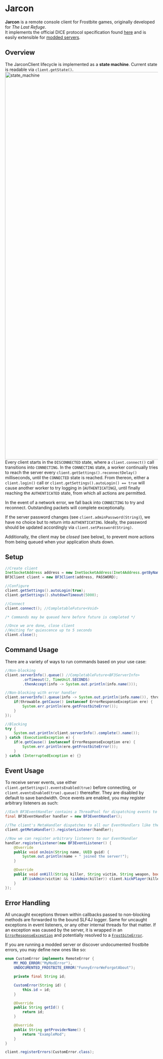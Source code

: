 # Jarcon

**Jarcon** is a remote console client for Frostbite games, originally developed for *The Last Refuge*.<br>It implements the official DICE protocol specification found [here](https://github.com/TheLastRefuge/Jarcon/blob/dev/BF3%20PC%20Server%20Remote%20Administration%20Protocol.pdf) and is easily extensible for [modded servers](https://veniceunleashed.net).

## Overview

The JarconClient lifecycle is implemented as a **state machine**. Current state is readable via `client.getState()`.
<img width="1278" alt="state_machine" src="https://github.com/TheLastRefuge/Jarcon/assets/18089322/194956a3-8aa3-4349-a737-3274347135ef">
Every client starts in the `DISCONNECTED` state, where a `client.connect()` call transitions into `CONNECTING`.
In the `CONNECTING` state, a worker continually tries to reach the server every `client.getSettings().reconnectDelay()` milliseconds,
until the `CONNECTED` state is reached. From thereon, either a `client.login()` call or `client.getSettings().autoLogin() == true` will cause another worker to try logging in (`AUTHENTICATING`), until finally reaching the `AUTHENTICATED` state, from which all actions are permitted.

In the event of a network error, we fall back into `CONNECTING` to try and reconnect. Outstanding packets will complete exceptionally.

If the server password changes (see `client.adminPassword(String)`), we have no choice but to return into `AUTHENTICATING`. Ideally, the password should be updated accordingly via `client.setPassword(String)`.

Additionally, the client may be *closed* (see below), to prevent more actions from being queued when your application shuts down.
## Setup
```java
//Create client
InetSocketAddress address = new InetSocketAddress(Inet4Address.getByName(IP), PORT);
BF3Client client = new BF3Client(address, PASSWORD);

//Configure
client.getSettings().autoLogin(true);
client.getSettings().shutdownTimeout(5000);

//Connect
client.connect(); //CompletableFuture<Void>

/* Commands may be queued here before future is completed */

//Once we are done, close client
//Waiting for quiescence up to 5 seconds
client.close();
```

## Command Usage

There are a variety of ways to run commands based on your use case:
```java
//Non-blocking
client.serverInfo().queue() //CompletableFuture<BF3ServerInfo>
        .orTimeout(2, TimeUnit.SECONDS)
        .thenAccept(info -> System.out.println(info.name()));

//Non-blocking with error handler
client.serverInfo().queue(info -> System.out.println(info.name()), throwable -> {
    if(throwable.getCause() instanceof ErrorResponseException ere) {
        System.err.println(ere.getFrostbiteError());
    }
});

//Blocking
try {
    System.out.println(client.serverInfo().complete().name());
} catch (ExecutionException e) {
    if(e.getCause() instanceof ErrorResponseException ere) {
        System.err.println(ere.getFrostbiteError());
    }
} catch (InterruptedException e) {}
```
## Event Usage
To receive server events, use either `client.getSettings().eventsEnabled(true)` before connecting, or `client.eventsEnabled(true).queue()` thereafter. They are disabled by default to save bandwidth. Once events are enabled, you may register arbitrary listeners as such:
```java
//Each BF3EventHandler contains a ThreadPool for dispatching events to multiple listeners registered to it
final BF3EventHandler handler = new BF3EventHandler();

//The client's MetaHandler dispatches to all our EventHandlers like the one above
client.getMetaHandler().registerListener(handler);

//Now we can register arbitrary listeners to our EventHandler
handler.registerListener(new BF3EventListener() {
    @Override
    public void onJoin(String name, UUID guid) {
        System.out.println(name + " joined the server!");
    }

    @Override
    public void onKill(String killer, String victim, String weapon, boolean headShot) {
        if(isAdmin(victim) && !isAdmin(killer)) client.kickPlayer(killer).queue(); // ( ͡° ͜ʖ ͡°)
    }
});
```

## Error Handling
All uncaught exceptions thrown within callbacks passed to non-blocking methods are forwarded to the bound SLF4J logger. Same for uncaught exceptions in event listeners, or any other internal threads for that matter. If an exception was caused by the server, it is wrapped in an [`ErrorResponseException`](https://github.com/TheLastRefuge/Jarcon/blob/dev/src/main/java/gg/tlr/jarcon/core/ErrorResponseException.java) and potentially resolved to a [`FrostbiteError`](https://github.com/TheLastRefuge/Jarcon/blob/dev/src/main/java/gg/tlr/jarcon/frostbite/FrostbiteError.java).

If you are running a modded server or discover undocumented frostbite errors, you may define new ones like so:
````java
enum CustomError implements RemoteError {
    MY_MOD_ERROR("MyModError"),
    UNDOCUMENTED_FROSTBITE_ERROR("FunnyErrorWeForgotAbout");

    private final String id;

    CustomError(String id) {
        this.id = id;
    }

    @Override
    public String getId() {
        return id;
    }

    @Override
    public String getProviderName() {
        return "ExampleMod";
    }
}
````
````java
client.registerErrors(CustomError.class);
````
